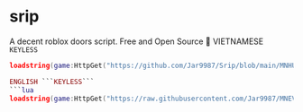 # srip
A decent roblox doors script. Free and Open Source 🥶
VIETNAMESE ```KEYLESS```
```lua
loadstring(game:HttpGet("https://github.com/Jar9987/Srip/blob/main/MNHUBV1ENG"))() ``` 

ENGLISH ```KEYLESS```
```lua
loadstring(game:HttpGet("https://raw.githubusercontent.com/Jar9987/MNEV/refs/heads/main/MAIN.LUA"))()   ```
